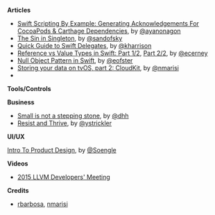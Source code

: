 **Articles** 

* [Swift Scripting By Example: Generating Acknowledgements For CocoaPods & Carthage Dependencies](http://swift.ayaka.me/posts/2015/11/5/swift-scripting-generating-acknowledgements-for-cocoapods-and-carthage-dependencies), by [@ayanonagon](https://twitter.com/ayanonagon)
* [The Sin in Singleton](https://sandofsky.com/blog/singletons.html), by [@sandofsky](https://twitter.com/sandofsky)
* [Quick Guide to Swift Delegates](http://useyourloaf.com/blog/quick-guide-to-swift-delegates.html), by [@kharrison](https://twitter.com/kharrison)
* [Reference vs Value Types in Swift: Part 1/2](http://www.raywenderlich.com/112027/reference-value-types-in-swift-part-1), [Part 2/2](http://www.raywenderlich.com/112029/reference-value-types-in-swift-part-2), by [@ecerney](https://twitter.com/ecerney)
* [Null Object Pattern in Swift](https://medium.com/swift-programming/null-object-pattern-in-swift-1b96e03b2756), by [@eofster](https://twitter.com/eofster)
* [Storing your data on tvOS, part 2: CloudKit](http://www.marisibrothers.com/2015/11/storing-your-data-on-tvos-part-2.html), by [@nmarisi](http://www.twitter.com/nmarisi)
*

**Tools/Controls**



**Business**

* [Small is not a stepping stone](https://medium.com/@dhh/small-is-not-a-stepping-stone-dc381c5259ed), by [@dhh](https://twitter.com/dhh)
* [Resist and Thrive](https://medium.com/@ystrickler/resist-and-thrive-1d36819853ca), by [@ystrickler](https://twitter.com/ystrickler)


**UI/UX**

[Intro To Product Design](https://medium.com/hh-design/intro-to-product-design-c2dbbc7809d3), by [@Soengle](https://twitter.com/Soengle)

**Videos**

* [2015 LLVM Developers' Meeting](https://www.youtube.com/channel/UCv2_41bSAa5Y_8BacJUZfjQ)

**Credits**

* [rbarbosa](https://github.com/rbarbosa), [nmarisi](https://github.com/nmarisi)
